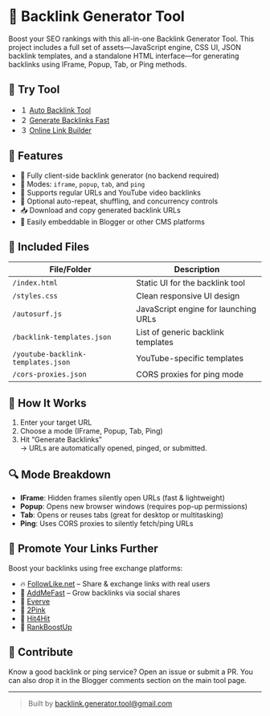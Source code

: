 # 🔗 Backlink Generator Tool

Boost your SEO rankings with this all-in-one Backlink Generator Tool. This project includes a full set of assets—JavaScript engine, CSS UI, JSON backlink templates, and a standalone HTML interface—for generating backlinks using IFrame, Popup, Tab, or Ping methods.

## 🔗 Try Tool
- １ [Auto Backlink Tool]([https://www.followlike.net/?r=19384926](https://autobacklinktoolonline.blogspot.com/))
- ２ [Generate Backlinks Fast]([https://www.followlike.net/?r=19384926](https://fastbacklinkgenerator.blogspot.com/))
- ３ [Online Link Builder]([https://www.followlike.net/?r=19384926](https://onlinelinkbuildertool.blogspot.com/))

## 🚀 Features

- 🔄 Fully client-side backlink generator (no backend required)
- 🔧 Modes: `iframe`, `popup`, `tab`, and `ping`
- 🎥 Supports regular URLs and YouTube video backlinks
- 🔁 Optional auto-repeat, shuffling, and concurrency controls
- 📥 Download and copy generated backlink URLs
- 🧩 Easily embeddable in Blogger or other CMS platforms

## 📁 Included Files

| File/Folder            | Description                                  |
|------------------------|----------------------------------------------|
| `/index.html`          | Static UI for the backlink tool              |
| `/styles.css`          | Clean responsive UI design                   |
| `/autosurf.js`         | JavaScript engine for launching URLs         |
| `/backlink-templates.json` | List of generic backlink templates       |
| `/youtube-backlink-templates.json` | YouTube-specific templates       |
| `/cors-proxies.json`   | CORS proxies for ping mode                   |

## 🧠 How It Works

1. Enter your target URL
2. Choose a mode (IFrame, Popup, Tab, Ping)
3. Hit “Generate Backlinks”  
   → URLs are automatically opened, pinged, or submitted.

## 🔍 Mode Breakdown

- **IFrame**: Hidden frames silently open URLs (fast & lightweight)
- **Popup**: Opens new browser windows (requires pop-up permissions)
- **Tab**: Opens or reuses tabs (great for desktop or multitasking)
- **Ping**: Uses CORS proxies to silently fetch/ping URLs

## 📢 Promote Your Links Further

Boost your backlinks using free exchange platforms:

- 🔥 [FollowLike.net](https://www.followlike.net/?r=19384926) – Share & exchange links with real users
- 🚀 [AddMeFast](https://addmefast.com/?ref=SZ8JCOJL) – Grow backlinks via social shares
- 🔗 [Everve](https://everve.net/ref/343736/)
- 🔗 [2Pink](https://2pink.org/en/register?ref=119334)
- 🔗 [Hit4Hit](https://www.hit4hit.org/?ref=mart192a)
- 🔗 [RankBoostUp](https://rankboostup.com/?refid=510070)

## 💬 Contribute

Know a good backlink or ping service? Open an issue or submit a PR. You can also drop it in the Blogger comments section on the main tool page.

---

> Built by [backlink.generator.tool@gmail.com](mailto:backlink.generator.tool@gmail.com)
